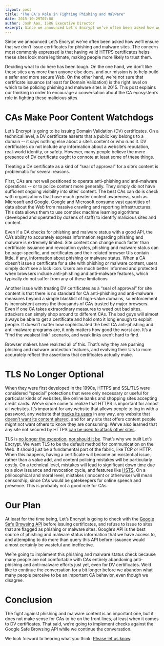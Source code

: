 ```yaml
---
layout: post
title: "The CA's Role in Fighting Phishing and Malware"
date: 2015-10-29T07:00
author: Josh Aas, ISRG Executive Director
excerpt: Since we announced Let’s Encrypt we’ve often been asked how we’ll ensure that we don’t issue certificates for phishing and malware sites.
---
```


Since we announced Let’s Encrypt we’ve often been asked how we’ll ensure that we don’t issue certificates for phishing and malware sites. The concern most commonly expressed is that having valid HTTPS certificates helps these sites look more legitimate, making people more likely to trust them.

Deciding what to do here has been tough. On the one hand, we don’t like these sites any more than anyone else does, and our mission is to help build a safer and more secure Web. On the other hand, we’re not sure that certificate issuance (at least for Domain Validation) is the right level on which to be policing phishing and malware sites in 2015. This post explains our thinking in order to encourage a conversation about the CA ecosystem’s role in fighting these malicious sites.

# CAs Make Poor Content Watchdogs

Let’s Encrypt is going to be issuing Domain Validation (DV) certificates. On a technical level, a DV certificate asserts that a public key belongs to a domain -- it says nothing else about a site’s content or who runs it. DV certificates do not include any information about a website’s reputation, real-world identity, or safety. However, many people believe the mere presence of DV certificate ought to connote at least some of these things.

Treating a DV certificate as a kind of “seal of approval” for a site’s content is problematic for several reasons.

First, CAs are not well positioned to operate anti­-phishing and anti-malware operations -- or to police content more generally. They simply do not have sufficient ongoing visibility into sites’ content. The best CAs can do is check with organizations that have much greater content awareness, such as Microsoft and Google. Google and Microsoft consume vast quantities of data about the Web from massive crawling and reporting infrastructures. This data allows them to use complex machine learning algorithms (developed and operated by dozens of staff) to identify malicious sites and content.

Even if a CA checks for phishing and malware status with a good API, the CA’s ability to accurately express information regarding phishing and malware is extremely limited. Site content can change much faster than certificate issuance and revocation cycles, phishing and malware status can be page-specific, and certificates and their related browser UIs contain little, if any, information about phishing or malware status. When a CA doesn’t issue a certificate for a site with phishing or malware content, users simply don’t see a lock icon. Users are much better informed and protected when browsers include anti-phishing and anti-malware features, which typically do not suffer from any of these limitations. 

Another issue with treating DV certificates as a “seal of approval” for site content is that there is no standard for CA anti­-phishing and anti-malware measures beyond a simple blacklist of high-­value domains, so enforcement is inconsistent across the thousands of CAs trusted by major browsers. Even if one CA takes extraordinary measures to weed out bad sites, attackers can simply shop around to different CAs. The bad guys will almost always be able to get a certificate and hold onto it long enough to exploit people. It doesn’t matter how sophisticated the best CA anti­-phishing and anti-malware programs are, it only matters how good the worst are. It’s a “find the weakest link” scenario, and weak links aren’t hard to find.

Browser makers have realized all of this. That’s why they are pushing phishing and malware protection features, and evolving their UIs to more accurately reflect the assertions that certificates actually make.

# TLS No Longer Optional

When they were first developed in the 1990s, HTTPS and SSL/TLS were considered “special” protections that were only necessary or useful for particular kinds of websites, like online banks and shopping sites accepting credit cards. We’ve since come to realize that HTTPS is important for almost all websites. It’s important for any website that allows people to log in with a password, any website that [tracks its users](https://www.washingtonpost.com/news/the-switch/wp/2013/12/10/nsa-uses-google-cookies-to-pinpoint-targets-for-hacking/) in any way, any website that [doesn’t want its content altered](https://arstechnica.com/tech-policy/2014/09/why-comcasts-javascript-ad-injections-threaten-security-net-neutrality/), and for any site that offers content people might not want others to know they are consuming. We’ve also learned that any site not secured by HTTPS [can be used to attack other sites](https://krebsonsecurity.com/2015/04/dont-be-fodder-for-chinas-great-cannon/).

TLS is [no longer the exception](https://blog.mozilla.org/security/2015/04/30/deprecating-non-secure-http/), [nor should it be](https://www.chromium.org/Home/chromium-security/marking-http-as-non-secure). That’s why we built Let’s Encrypt. We want TLS to be the default method for communication on the Web. It should just be a fundamental part of the fabric, like TCP or HTTP. When this happens, having a certificate will become an existential issue, rather than a value add, and content policing mistakes will be particularly costly. On a technical level, mistakes will lead to significant down time due to a slow issuance and revocation cycle, and features like [HSTS](https://en.wikipedia.org/wiki/HTTP_Strict_Transport_Security). On a philosophical and moral level, mistakes (innocent or otherwise) will mean censorship, since CAs would be gatekeepers for online speech and presence. This is probably not a good role for CAs.

# Our Plan

At least for the time being, Let’s Encrypt is going to check with the [Google Safe Browsing API](https://developers.google.com/safe-browsing/) before issuing certificates, and refuse to issue to sites that are flagged as phishing or malware sites. Google’s API is the best source of phishing and malware status information that we have access to, and attempting to do more than query this API before issuance would almost certainly be wasteful and ineffective.

We’re going to implement this phishing and malware status check because many people are not comfortable with CAs entirely abandoning anti-phishing and anti-malware efforts just yet, even for DV certificates. We’d like to continue the conversation for a bit longer before we abandon what many people perceive to be an important CA behavior, even though we disagree.

# Conclusion

The fight against phishing and malware content is an important one, but it does not make sense for CAs to be on the front lines, at least when it comes to DV certificates. That said, we’re going to implement checks against the Google Safe Browsing API while we continue the conversation.

We look forward to hearing what you think. [Please let us know](https://community.letsencrypt.org/t/the-cas-role-in-fighting-phishing-and-malware/).
